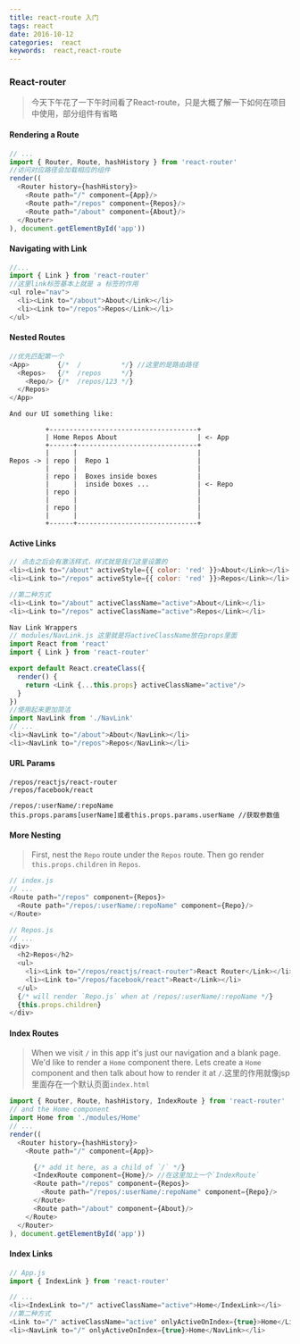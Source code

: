 ```yaml
---
title: react-route 入门 
tags: react
date: 2016-10-12
categories:  react
keywords:  react,react-route
---
```


### React-router

>今天下午花了一下午时间看了React-route，只是大概了解一下如何在项目中使用，部分组件有省略

#### Rendering a Route

```js
// ...
import { Router, Route, hashHistory } from 'react-router'
//访问对应路径会加载相应的组件
render((
  <Router history={hashHistory}>
    <Route path="/" component={App}/>
    <Route path="/repos" component={Repos}/>
    <Route path="/about" component={About}/>
  </Router>
), document.getElementById('app'))
```

<!--more-->

#### Navigating with Link

```js
//...
import { Link } from 'react-router'
//这里link标签基本上就是 a 标签的作用
<ul role="nav">
  <li><Link to="/about">About</Link></li>
  <li><Link to="/repos">Repos</Link></li>
</ul>
```
#### Nested Routes

```js
//优先匹配第一个
<App>       {/*  /          */} //这里的是路由路径
  <Repos>   {/*  /repos     */}
    <Repo/> {/*  /repos/123 */}
  </Repos>
</App>
```



```
And our UI something like:

         +-------------------------------------+
         | Home Repos About                    | <- App
         +------+------------------------------+
         |      |                              |
Repos -> | repo |  Repo 1                      |
         |      |                              |
         | repo |  Boxes inside boxes          |
         |      |  inside boxes ...            | <- Repo
         | repo |                              |
         |      |                              |
         | repo |                              |
         |      |                              |
         +------+------------------------------+
```

#### Active Links

```js
// 点击之后会有激活样式，样式就是我们这里设置的
<li><Link to="/about" activeStyle={{ color: 'red' }}>About</Link></li>
<li><Link to="/repos" activeStyle={{ color: 'red' }}>Repos</Link></li>

//第二种方式
<li><Link to="/about" activeClassName="active">About</Link></li>
<li><Link to="/repos" activeClassName="active">Repos</Link></li>

Nav Link Wrappers
// modules/NavLink.js 这里就是将activeClassName放在props里面
import React from 'react'
import { Link } from 'react-router'

export default React.createClass({
  render() {
    return <Link {...this.props} activeClassName="active"/>
  }
})
//使用起来更加简洁
import NavLink from './NavLink'
// ...
<li><NavLink to="/about">About</NavLink></li>
<li><NavLink to="/repos">Repos</NavLink></li>
```

#### URL Params

```
/repos/reactjs/react-router
/repos/facebook/react

/repos/:userName/:repoName
this.props.params[userName]或者this.props.params.userName //获取参数值
```

#### More Nesting

>First, nest the `Repo` route under the `Repos` route. Then go render
`this.props.children` in `Repos`.

```js
// index.js
// ...
<Route path="/repos" component={Repos}>
  <Route path="/repos/:userName/:repoName" component={Repo}/>
</Route>

// Repos.js
// ...
<div>
  <h2>Repos</h2>
  <ul>
    <li><Link to="/repos/reactjs/react-router">React Router</Link></li>
    <li><Link to="/repos/facebook/react">React</Link></li>
  </ul>
  {/* will render `Repo.js` when at /repos/:userName/:repoName */}
  {this.props.children}
</div>
```

#### Index Routes

>When we visit `/` in this app it's just our navigation and a blank page.
We'd like to render a `Home` component there. Lets create a `Home`
component and then talk about how to render it at `/`.这里的作用就像jsp里面存在一个默认页面`index.html`

```js
import { Router, Route, hashHistory, IndexRoute } from 'react-router'
// and the Home component
import Home from './modules/Home'
// ...
render((
  <Router history={hashHistory}>
    <Route path="/" component={App}>

      {/* add it here, as a child of `/` */}
      <IndexRoute component={Home}/> //在这里加上一个`IndexRoute`
      <Route path="/repos" component={Repos}>
        <Route path="/repos/:userName/:repoName" component={Repo}/>
      </Route>
      <Route path="/about" component={About}/>
    </Route>
  </Router>
), document.getElementById('app'))
```

#### Index Links

```js
// App.js
import { IndexLink } from 'react-router'

// ...
<li><IndexLink to="/" activeClassName="active">Home</IndexLink></li>
//第二种方式
<Link to="/" activeClassName="active" onlyActiveOnIndex={true}>Home</Link>
<li><NavLink to="/" onlyActiveOnIndex={true}>Home</NavLink></li>
```

